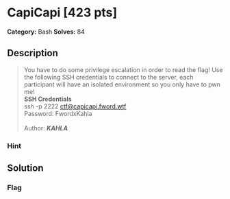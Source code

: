 # CapiCapi [423 pts]

**Category:** Bash
**Solves:** 84

## Description
>You have to do some privilege escalation in order to read the flag! Use the following SSH credentials to connect to the server, each participant will have an isolated environment so you only have to pwn me! <br>
<b> SSH Credentials </b><br>
ssh -p 2222 ctf@capicapi.fword.wtf <br>
Password: FwordxKahla <br><br>
Author: _**KAHLA**_

### Hint


## Solution

### Flag

